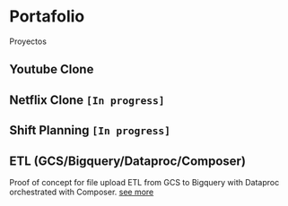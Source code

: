 # Portafolio

Proyectos


## Youtube Clone


## Netflix Clone `[In progress]`


## Shift Planning `[In progress]`


## ETL (GCS/Bigquery/Dataproc/Composer)

Proof of concept for file upload ETL from GCS to Bigquery with Dataproc orchestrated with Composer. [see more](./004__composer-dataproc-bq/)